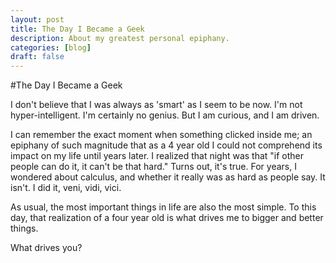 ```yaml
---
layout: post
title: The Day I Became a Geek
description: About my greatest personal epiphany.
categories: [blog]
draft: false
---
```


#The Day I Became a Geek

I don't believe that I was always as 'smart' as I seem to be now. I'm not hyper-intelligent. I'm certainly no genius. But I am curious, and I am driven.

I can remember the exact moment when something clicked inside me; an epiphany of such magnitude that as a 4 year old I could not comprehend its impact on my life until years later. I realized that night was that "if other people can do it, it can't be that hard." Turns out, it's true. For years, I wondered about calculus, and whether it really was as hard as people say. It isn't. I did it, veni, vidi, vici.

As usual, the most important things in life are also the most simple. To this day, that realization of a four year old is what drives me to bigger and better things.

What drives you?